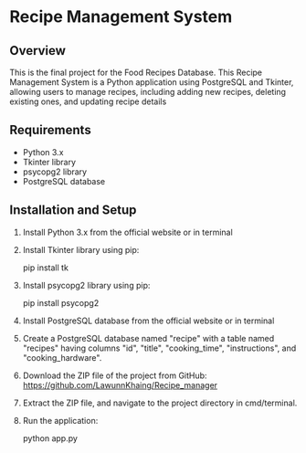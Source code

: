# Recipe Management System

## Overview

This is the final project for the Food Recipes Database. This Recipe Management System is a Python application using PostgreSQL and Tkinter, allowing users to manage recipes, including adding new recipes, deleting existing ones, and updating recipe details

## Requirements

- Python 3.x
- Tkinter library
- psycopg2 library
- PostgreSQL database

## Installation and Setup

1. Install Python 3.x from the official   website or in terminal

2. Install Tkinter library using pip:
    
    pip install tk
    
3. Install psycopg2 library using pip:
    
    pip install psycopg2
    
4. Install PostgreSQL database from the official website or in terminal

5. Create a PostgreSQL database named "recipe" with a table named "recipes" having columns "id", "title", "cooking_time", "instructions", and "cooking_hardware".

6. Download the ZIP file of the project from GitHub: https://github.com/LawunnKhaing/Recipe_manager

7. Extract the ZIP file, and navigate to the project directory in cmd/terminal.

8. Run the application:
   
   python app.py


